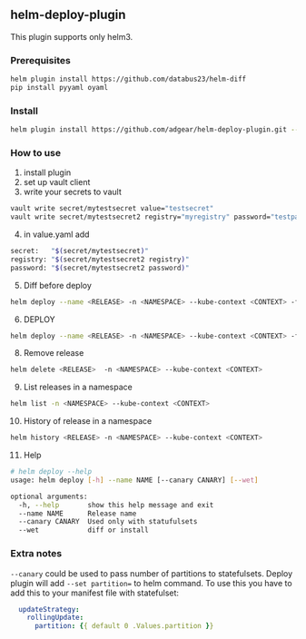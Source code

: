 ## helm-deploy-plugin
This plugin supports only helm3.

### Prerequisites
```bash
helm plugin install https://github.com/databus23/helm-diff
pip install pyyaml oyaml
```

### Install
```bash
helm plugin install https://github.com/adgear/helm-deploy-plugin.git --version master
```

### How to use

1. install plugin
2. set up vault client
3. write your secrets to vault
```bash
vault write secret/mytestsecret value="testsecret"
vault write secret/mytestsecret2 registry="myregistry" password="testpass"
```
4. in value.yaml add
```bash
secret:   "$(secret/mytestsecret)"
registry: "$(secret/mytestsecret2 registry)"
password: "$(secret/mytestsecret2 password)"
```
5. Diff before deploy
```bash
helm deploy --name <RELEASE> -n <NAMESPACE> --kube-context <CONTEXT> -f values.yaml -f global.yaml
```
6. DEPLOY
```bash
helm deploy --name <RELEASE> -n <NAMESPACE> --kube-context <CONTEXT> -f values.yaml --wet
```
8. Remove release
```bash
helm delete <RELEASE>  -n <NAMESPACE> --kube-context <CONTEXT>
```
9. List releases in a namespace
```bash
helm list -n <NAMESPACE> --kube-context <CONTEXT>
```
10. History of release in a namespace
```bash
helm history <RELEASE> -n <NAMESPACE> --kube-context <CONTEXT>
```
11. Help
```bash
# helm deploy --help
usage: helm deploy [-h] --name NAME [--canary CANARY] [--wet]

optional arguments:
  -h, --help       show this help message and exit
  --name NAME      Release name
  --canary CANARY  Used only with statufulsets
  --wet            diff or install
```

### Extra notes
`--canary` could be used to pass number of partitions to statefulsets.
Deploy plugin will add `--set partition=` to helm command.
To use this you have to add this to your manifest file with statefulset:

```yaml
  updateStrategy:
    rollingUpdate:
      partition: {{ default 0 .Values.partition }}
```
